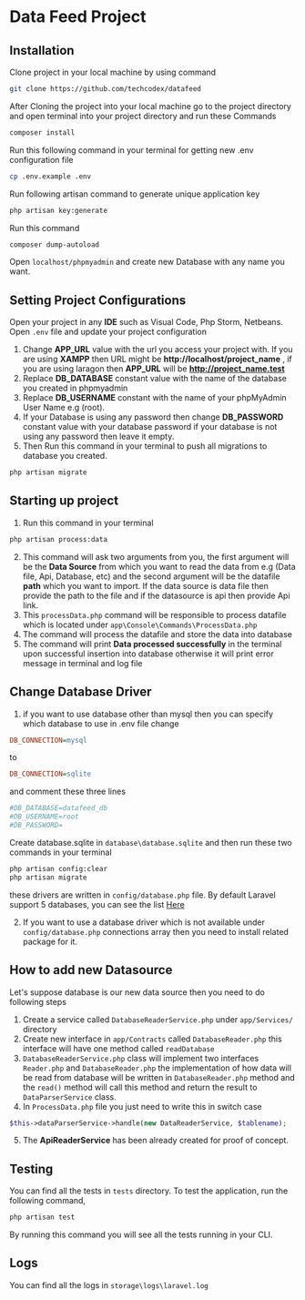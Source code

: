 # Data Feed Project

## Installation

Clone project in your local machine by using command
```bash
git clone https://github.com/techcodex/datafeed
```

After Cloning the project into your local machine go to the project directory and open
terminal into your project directory and run these Commands

```bash 
composer install
```
Run this following command in your terminal for getting new .env configuration file
```bash
cp .env.example .env
```
Run following artisan command to generate unique application key
```bash
php artisan key:generate
```
Run this command 
```bash
composer dump-autoload
```
Open `localhost/phpmyadmin` and create new Database with any name you want.

## Setting Project Configurations

Open your project in any **IDE** such as Visual Code, Php Storm, Netbeans. Open `.env`
file and update your project configuration

1. Change **APP_URL** value with the url you access your project with. If you are using **XAMPP**
   then URL might be **http://localhost/project_name** , if you are using laragon then **APP_URL** will be **http://project_name.test**
2. Replace **DB_DATABASE** constant value with the name of the database you created in phpmyadmin
3. Replace **DB_USERNAME** constant with the name of your phpMyAdmin User Name e.g (root).
4. If your Database is using any password then change **DB_PASSWORD** constant value with
   your database password if your database is not using any password then leave it empty.
7. Then Run this command in your terminal to push all migrations to database you created. 
```bash
php artisan migrate
```

## Starting up project
1. Run this command in your terminal
```bash
php artisan process:data
```
2. This command will ask two arguments from you, the first argument will be the **Data Source** from which you want to read the data from e.g (Data file, Api, Database, etc) and the second argument will be the datafile **path** which you want to import. If the data source is data file then provide the path to the file and if the datasource is api then provide Api link.
3. This `processData.php` command will be responsible to process datafile which is located under `app\Console\Commands\ProcessData.php`
4. The command will process the datafile and store the data into database
5. The command will print **Data processed successfully** in the terminal upon successful insertion into database otherwise it will print error message in terminal and log file

## Change Database Driver
1. if you want to use database other than mysql then you can specify which database to use in .env file change 
```ini
DB_CONNECTION=mysql
``` 
to 
```ini
DB_CONNECTION=sqlite
``` 
and comment these three lines

```ini
#DB_DATABASE=datafeed_db
#DB_USERNAME=root
#DB_PASSWORD=
```
Create database.sqlite in `database\database.sqlite` and then run these two commands in your terminal

```bash
php artisan config:clear
php artisan migrate
```

these drivers are written in `config/database.php` file. By default Laravel support 5 databases, you can see the list [Here](https://laravel.com/docs/10.x/database#introduction)

2. If you want to use a database driver which is not available under `config/database.php` connections array then you need to install related package for it.

## How to add new Datasource
Let's suppose database is our new data source then you need to do following steps 
1. Create a service called `DatabaseReaderService.php` under `app/Services/` directory
2. Create new interface in `app/Contracts` called `DatabaseReader.php` this interface will have one method called `readDatabase`
3. `DatabaseReaderService.php` class will implement two interfaces `Reader.php` and `DatabaseReader.php` the implementation of how data will be read from database will be written in `DatabaseReader.php` method and the `read()` method will call this method and return the result to `DataParserService` class.
4. In `ProcessData.php` file you just need to write this in switch case 
```php
$this->dataParserService->handle(new DataReaderService, $tablename);
```
5. The **ApiReaderService** has been already created for proof of concept.

## Testing
You can find all the tests in `tests` directory. To test the application, run the following command,
```bash
php artisan test
``` 
By running this command you will see all the tests running in your CLI.

## Logs
You can find all the logs in `storage\logs\laravel.log`
